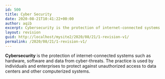 ```yaml
---
id: 500
title: Cyber Security
date: 2020-08-21T10:41:22+00:00
author: aqib
excerpt: Cybersecurity is the protection of internet-connected systems such as hardware, software and data from cyber-threats.
layout: revision
guid: http://localhost/mysite2/2020/08/21/1-revision-v1/
permalink: /2020/08/21/1-revision-v1/
---
```

**Cybersecurity**&nbsp;is the protection of internet-connected systems such as hardware, software and data from cyber-threats. The practice is used by individuals and enterprises to protect against unauthorized access to data centers and other computerized systems.